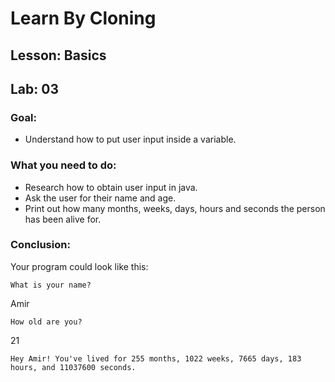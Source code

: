 # Learn By Cloning
## Lesson: Basics
## Lab: 03

### Goal:
- Understand how to put user input inside a variable.

### What you need to do:
- Research how to obtain user input in java.
- Ask the user for their name and age.
- Print out how many months, weeks, days, hours and seconds the person has been alive for.

### Conclusion:
Your program could look like this:

```
What is your name?
```
Amir

```
How old are you?
```
21

```
Hey Amir! You've lived for 255 months, 1022 weeks, 7665 days, 183 hours, and 11037600 seconds.
```
